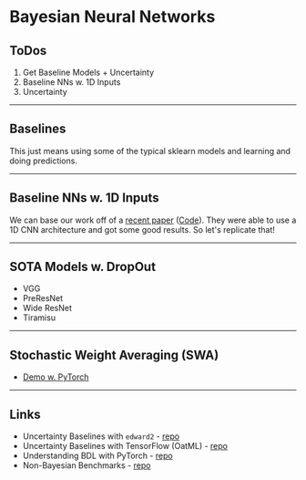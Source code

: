 # Bayesian Neural Networks

## ToDos

1. Get Baseline Models + Uncertainty
2. Baseline NNs w. 1D Inputs
3. Uncertainty

---

## Baselines

This just means using some of the typical sklearn models and learning and doing predictions.

---

## Baseline NNs w. 1D Inputs

We can base our work off of a [recent paper](https://arxiv.org/abs/2005.09682) ([Code](https://github.com/kblancato/theia-net)). They were able to use a 1D CNN architecture and got some good results. So let's replicate that!

---

## SOTA Models w. DropOut

* VGG
* PreResNet
* Wide ResNet
* Tiramisu

---

## Stochastic Weight Averaging (SWA)

* [Demo w. PyTorch](https://github.com/izmailovpavel/torch_swa_examples)

---

## Links

* Uncertainty Baselines with `edward2` - [repo](https://github.com/google/uncertainty-baselines)
* Uncertainty Baselines with TensorFlow (OatML) - [repo](https://github.com/OATML/bdl-benchmarks)
* Understanding BDL with PyTorch - [repo](https://github.com/izmailovpavel/understandingbdl)
* Non-Bayesian Benchmarks - [repo](https://www.github.com/hughsalimbeni/bayesian_benchmarks/tree/master/bayesian_benchmarks%2Fmodels)
